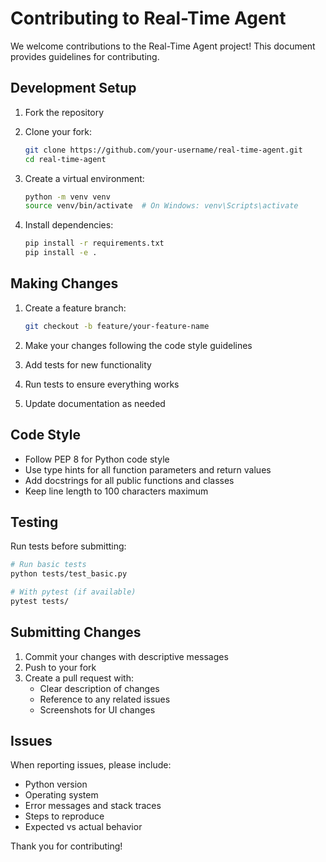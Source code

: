 # Contributing to Real-Time Agent

We welcome contributions to the Real-Time Agent project! This document provides guidelines for contributing.

## Development Setup

1. Fork the repository
2. Clone your fork:
   ```bash
   git clone https://github.com/your-username/real-time-agent.git
   cd real-time-agent
   ```

3. Create a virtual environment:
   ```bash
   python -m venv venv
   source venv/bin/activate  # On Windows: venv\Scripts\activate
   ```

4. Install dependencies:
   ```bash
   pip install -r requirements.txt
   pip install -e .
   ```

## Making Changes

1. Create a feature branch:
   ```bash
   git checkout -b feature/your-feature-name
   ```

2. Make your changes following the code style guidelines
3. Add tests for new functionality
4. Run tests to ensure everything works
5. Update documentation as needed

## Code Style

- Follow PEP 8 for Python code style
- Use type hints for all function parameters and return values
- Add docstrings for all public functions and classes
- Keep line length to 100 characters maximum

## Testing

Run tests before submitting:

```bash
# Run basic tests
python tests/test_basic.py

# With pytest (if available)
pytest tests/
```

## Submitting Changes

1. Commit your changes with descriptive messages
2. Push to your fork
3. Create a pull request with:
   - Clear description of changes
   - Reference to any related issues
   - Screenshots for UI changes

## Issues

When reporting issues, please include:
- Python version
- Operating system
- Error messages and stack traces
- Steps to reproduce
- Expected vs actual behavior

Thank you for contributing!
